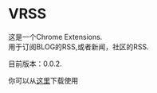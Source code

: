 VRSS
====

这是一个Chrome Extensions.      
用于订阅BLOG的RSS,或者新闻，社区的RSS.      

目前版本：0.0.2.

你可以从[这里](http://github.com/Yannyezixin/VRSS/raw/master/VRSS.crx)下载使用
